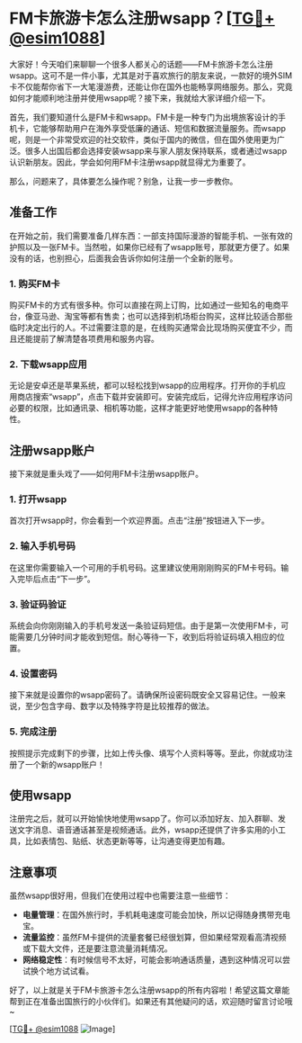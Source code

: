 # FM卡旅游卡怎么注册wsapp？[[TG💪+ @esim1088](https://t.me/s/esim1088)]

大家好！今天咱们来聊聊一个很多人都关心的话题——FM卡旅游卡怎么注册wsapp。这可不是一件小事，尤其是对于喜欢旅行的朋友来说，一款好的境外SIM卡不仅能帮你省下一大笔漫游费，还能让你在国外也能畅享网络服务。那么，究竟如何才能顺利地注册并使用wsapp呢？接下来，我就给大家详细介绍一下。

首先，我们要知道什么是FM卡和wsapp。FM卡是一种专门为出境旅客设计的手机卡，它能够帮助用户在海外享受低廉的通话、短信和数据流量服务。而wsapp呢，则是一个非常受欢迎的社交软件，类似于国内的微信，但在国外使用更为广泛。很多人出国后都会选择安装wsapp来与家人朋友保持联系，或者通过wsapp认识新朋友。因此，学会如何用FM卡注册wsapp就显得尤为重要了。

那么，问题来了，具体要怎么操作呢？别急，让我一步一步教你。

## 准备工作

在开始之前，我们需要准备几样东西：一部支持国际漫游的智能手机、一张有效的护照以及一张FM卡。当然啦，如果你已经有了wsapp账号，那就更方便了。如果没有的话，也别担心，后面我会告诉你如何注册一个全新的账号。

### 1. 购买FM卡

购买FM卡的方式有很多种。你可以直接在网上订购，比如通过一些知名的电商平台，像亚马逊、淘宝等都有售卖；也可以选择到机场柜台购买，这样比较适合那些临时决定出行的人。不过需要注意的是，在线购买通常会比现场购买便宜不少，而且还能提前了解清楚各项费用和服务内容。

### 2. 下载wsapp应用

无论是安卓还是苹果系统，都可以轻松找到wsapp的应用程序。打开你的手机应用商店搜索“wsapp”，点击下载并安装即可。安装完成后，记得允许应用程序访问必要的权限，比如通讯录、相机等功能，这样才能更好地使用wsapp的各种特性。

## 注册wsapp账户

接下来就是重头戏了——如何用FM卡注册wsapp账户。

### 1. 打开wsapp

首次打开wsapp时，你会看到一个欢迎界面。点击“注册”按钮进入下一步。

### 2. 输入手机号码

在这里你需要输入一个可用的手机号码。这里建议使用刚刚购买的FM卡号码。输入完毕后点击“下一步”。

### 3. 验证码验证

系统会向你刚刚输入的手机号发送一条验证码短信。由于是第一次使用FM卡，可能需要几分钟时间才能收到短信。耐心等待一下，收到后将验证码填入相应的位置。

### 4. 设置密码

接下来就是设置你的wsapp密码了。请确保所设密码既安全又容易记住。一般来说，至少包含字母、数字以及特殊字符是比较推荐的做法。

### 5. 完成注册

按照提示完成剩下的步骤，比如上传头像、填写个人资料等等。至此，你就成功注册了一个新的wsapp账户！

## 使用wsapp

注册完之后，就可以开始愉快地使用wsapp了。你可以添加好友、加入群聊、发送文字消息、语音通话甚至是视频通话。此外，wsapp还提供了许多实用的小工具，比如表情包、贴纸、状态更新等等，让沟通变得更加有趣。

## 注意事项

虽然wsapp很好用，但我们在使用过程中也需要注意一些细节：

- **电量管理**：在国外旅行时，手机耗电速度可能会加快，所以记得随身携带充电宝。
- **流量监控**：虽然FM卡提供的流量套餐已经很划算，但如果经常观看高清视频或下载大文件，还是要注意流量消耗情况。
- **网络稳定性**：有时候信号不太好，可能会影响通话质量，遇到这种情况可以尝试换个地方试试看。

好了，以上就是关于FM卡旅游卡怎么注册wsapp的所有内容啦！希望这篇文章能帮到正在准备出国旅行的小伙伴们。如果还有其他疑问的话，欢迎随时留言讨论哦~

[[TG💪+ @esim1088](https://t.me/s/esim1088) ![Image](https://i.postimg.cc/4NQfJmqS/Snipaste-2025-05-13-00-14-12.png)]